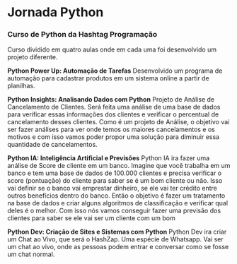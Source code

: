 # Jornada Python

### Curso de Python da Hashtag Programação

Curso dividido em quatro aulas onde em cada uma foi desenvolvido um projeto diferente.

**Python Power Up: Automação de Tarefas**
Desenvolvido um programa de automação para cadastrar produtos em um sistema online a partir de planilhas.

**Python Insights: Analisando Dados com Python**
Projeto de Análise de Cancelamento de Clientes. Será feita uma análise de uma base de dados para verificar essas informações dos clientes e verificar o percentual de cancelamento desses clientes.
Como é um projeto de Análise, o objetivo vai ser fazer análises para ver onde temos os maiores cancelamentos e os motivos e com isso vamos poder propor uma solução para diminuir essa quantidade de cancelamentos.

**Python IA: Inteligência Artificial e Previsões**
Python IA ira fazer uma análise de Score de cliente em um banco. Imagine que você trabalha em um banco e tem uma base de dados de 100.000 clientes e precisa verificar o score (pontuação) do cliente para saber se é um bom cliente ou não.
Isso vai definir se o banco vai emprestar dinheiro, se ele vai ter crédito entre outros benefícios dentro do banco. Então o objetivo é fazer um tratamento na base de dados e criar alguns algoritmos de classificação e verificar qual deles é o melhor. Com isso nós vamos conseguir fazer uma previsão dos clientes para saber se ele vai ser um cliente com um bom

**Python Dev: Criação de Sites e Sistemas com Python**
Python Dev ira criar um Chat ao Vivo, que será o HashZap. Uma espécie de Whatsapp. Vai ser um chat ao vivo, onde as pessoas podem entrar e conversar como se fosse um chat normal.
